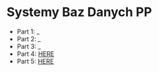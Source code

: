 # Systemy Baz Danych PP
- Part 1: _
- Part 2: _
- Part 3: _
- Part 4: [HERE](PART4.SQL)
- Part 5: [HERE](PART5.SQL)
